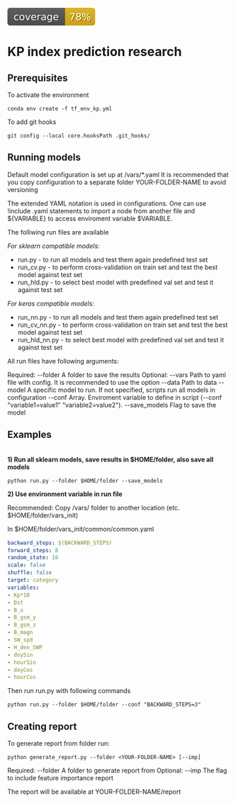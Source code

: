 ![pylint](/cov_utils/coverage.svg)

# KP index prediction research

## Prerequisites

To activate the environment

```shell
conda env create -f tf_env_kp.yml
```

To add git hooks
```shell
git config --local core.hooksPath .git_hooks/
```

## Running models

Default model configuration is set up at /vars/*.yaml
It is recommended that you copy configuration to a separate folder YOUR-FOLDER-NAME to avoid versioning

The extended YAML notation is used in configurations. One can use !include <file>.yaml statements to import a node from another file and ${VARIABLE} to access enviroment variable $VARIABLE.

The folliwing run files are available

*For sklearn compatible models:*

- run.py - to run all models and test them again predefined test set
- run_cv.py - to perform cross-validation on train set and test the best model against test set
- run_hld.py - to select best model with predefined val set and test it against test set

*For keras compatible models:*

- run_nn.py - to run all models and test them again predefined test set
- run_cv_nn.py - to perform cross-validation on train set and test the best model against test set
- run_hld_nn.py - to select best model with predefined val set and test it against test set

All run files have following arguments:

Required:
    --folder A folder to save the results
Optional:
    --vars Path to yaml file with config. It is recommended to use the option
    --data Path to data
    --model A specific model to run. If not specified, scripts run all models in configuration
    --conf Array. Enviroment variable to define in script (--conf "variable1=value1" "variable2=value2").
    --save_models Flag to save the model

## Examples
\
**1) Run all sklearn models, save results in $HOME/folder, also save all models**

```shell
python run.py --folder $HOME/folder --save_models
```

**2) Use environment variable in run file**

Recommended: Copy /vars/ folder to another location (etc. $HOME/folder/vars_init)

In $HOME/folder/vars_init/common/common.yaml

```yaml
backward_steps: $(BACKWARD_STEPS)
forward_steps: 8
random_state: 16
scale: false
shuffle: false
target: category
variables:
- Kp*10
- Dst
- B_x
- B_gsm_y
- B_gsm_z
- B_magn
- SW_spd
- H_den_SWP
- doySin
- hourSin
- doyCos
- hourCos
```
Then run run.py with following commands
```shell
python run.py --folder $HOME/folder --conf "BACKWARD_STEPS=3"
```

<!-- TODO -->

## Creating report

To generate report from folder run:
```shell
python generate_report.py --folder <YOUR-FOLDER-NAME> [--imp]
```
Required:
    --folder A folder to generate report from
Optional:
    --imp The flag to include feature importance report

The report will be available at YOUR-FOLDER-NAME/report
